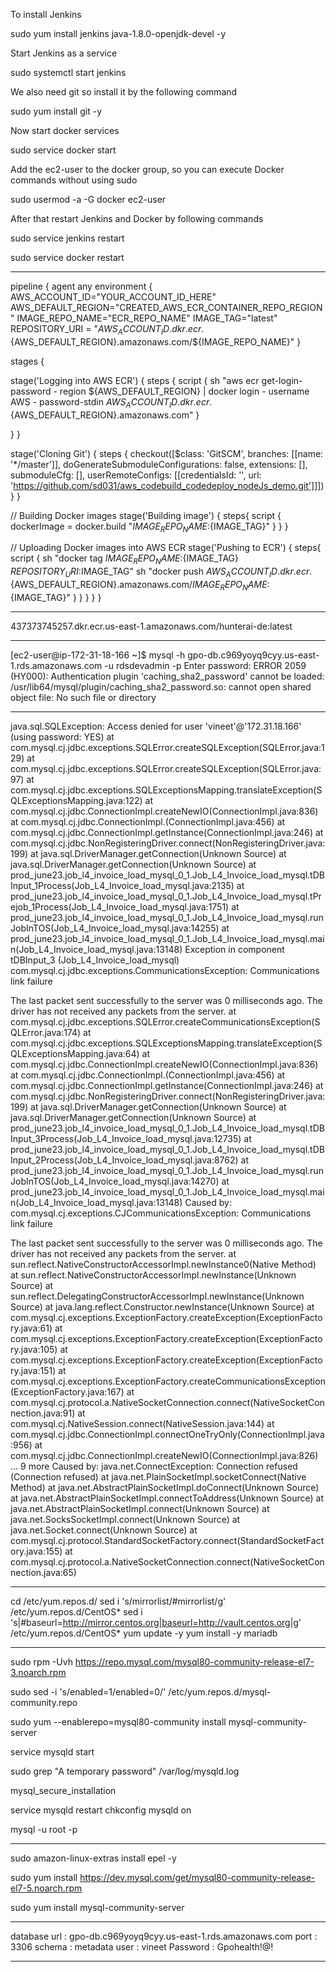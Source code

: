 To install Jenkins

sudo yum install jenkins java-1.8.0-openjdk-devel -y

Start Jenkins as a service

sudo systemctl start jenkins

We also need git so install it by the following command

sudo yum install git -y

Now start docker services

sudo service docker start

Add the ec2-user to the docker group, so you can execute Docker commands without using sudo

sudo usermod -a -G docker ec2-user

After that restart Jenkins and Docker by following commands

sudo service jenkins restart

sudo service docker restart


---------------


pipeline {
 agent any
 environment {
 AWS_ACCOUNT_ID="YOUR_ACCOUNT_ID_HERE"
 AWS_DEFAULT_REGION="CREATED_AWS_ECR_CONTAINER_REPO_REGION" 
 IMAGE_REPO_NAME="ECR_REPO_NAME"
 IMAGE_TAG="latest"
 REPOSITORY_URI = "${AWS_ACCOUNT_ID}.dkr.ecr.${AWS_DEFAULT_REGION}.amazonaws.com/${IMAGE_REPO_NAME}"
 }
 
 stages {
 
 stage('Logging into AWS ECR') {
 steps {
 script {
 sh "aws ecr get-login-password - region ${AWS_DEFAULT_REGION} | docker login - username AWS - password-stdin ${AWS_ACCOUNT_ID}.dkr.ecr.${AWS_DEFAULT_REGION}.amazonaws.com"
 }
 
 }
 }
 
 stage('Cloning Git') {
 steps {
 checkout([$class: 'GitSCM', branches: [[name: '*/master']], doGenerateSubmoduleConfigurations: false, extensions: [], submoduleCfg: [], userRemoteConfigs: [[credentialsId: '', url: 'https://github.com/sd031/aws_codebuild_codedeploy_nodeJs_demo.git']]]) 
 }
 }
 
 // Building Docker images
 stage('Building image') {
 steps{
 script {
 dockerImage = docker.build "${IMAGE_REPO_NAME}:${IMAGE_TAG}"
 }
 }
 }
 
 // Uploading Docker images into AWS ECR
 stage('Pushing to ECR') {
 steps{ 
 script {
 sh "docker tag ${IMAGE_REPO_NAME}:${IMAGE_TAG} ${REPOSITORY_URI}:$IMAGE_TAG"
 sh "docker push ${AWS_ACCOUNT_ID}.dkr.ecr.${AWS_DEFAULT_REGION}.amazonaws.com/${IMAGE_REPO_NAME}:${IMAGE_TAG}"
 }
 }
 }
 }
}



-----------------------

437373745257.dkr.ecr.us-east-1.amazonaws.com/hunterai-de:latest


--------------------------


[ec2-user@ip-172-31-18-166 ~]$ mysql -h gpo-db.c969yoyq9cyy.us-east-1.rds.amazonaws.com -u rdsdevadmin -p
Enter password:
ERROR 2059 (HY000): Authentication plugin 'caching_sha2_password' cannot be loaded: /usr/lib64/mysql/plugin/caching_sha2_password.so: cannot open shared object file: No such file or directory


------------------------------------


java.sql.SQLException: Access denied for user 'vineet'@'172.31.18.166' (using password: YES)
	at com.mysql.cj.jdbc.exceptions.SQLError.createSQLException(SQLError.java:129)
	at com.mysql.cj.jdbc.exceptions.SQLError.createSQLException(SQLError.java:97)
	at com.mysql.cj.jdbc.exceptions.SQLExceptionsMapping.translateException(SQLExceptionsMapping.java:122)
	at com.mysql.cj.jdbc.ConnectionImpl.createNewIO(ConnectionImpl.java:836)
	at com.mysql.cj.jdbc.ConnectionImpl.<init>(ConnectionImpl.java:456)
	at com.mysql.cj.jdbc.ConnectionImpl.getInstance(ConnectionImpl.java:246)
	at com.mysql.cj.jdbc.NonRegisteringDriver.connect(NonRegisteringDriver.java:199)
	at java.sql.DriverManager.getConnection(Unknown Source)
	at java.sql.DriverManager.getConnection(Unknown Source)
	at prod_june23.job_l4_invoice_load_mysql_0_1.Job_L4_Invoice_load_mysql.tDBInput_1Process(Job_L4_Invoice_load_mysql.java:2135)
	at prod_june23.job_l4_invoice_load_mysql_0_1.Job_L4_Invoice_load_mysql.tPrejob_1Process(Job_L4_Invoice_load_mysql.java:1751)
	at prod_june23.job_l4_invoice_load_mysql_0_1.Job_L4_Invoice_load_mysql.runJobInTOS(Job_L4_Invoice_load_mysql.java:14255)
	at prod_june23.job_l4_invoice_load_mysql_0_1.Job_L4_Invoice_load_mysql.main(Job_L4_Invoice_load_mysql.java:13148)
Exception in component tDBInput_3 (Job_L4_Invoice_load_mysql)
com.mysql.cj.jdbc.exceptions.CommunicationsException: Communications link failure

The last packet sent successfully to the server was 0 milliseconds ago. The driver has not received any packets from the server.
	at com.mysql.cj.jdbc.exceptions.SQLError.createCommunicationsException(SQLError.java:174)
	at com.mysql.cj.jdbc.exceptions.SQLExceptionsMapping.translateException(SQLExceptionsMapping.java:64)
	at com.mysql.cj.jdbc.ConnectionImpl.createNewIO(ConnectionImpl.java:836)
	at com.mysql.cj.jdbc.ConnectionImpl.<init>(ConnectionImpl.java:456)
	at com.mysql.cj.jdbc.ConnectionImpl.getInstance(ConnectionImpl.java:246)
	at com.mysql.cj.jdbc.NonRegisteringDriver.connect(NonRegisteringDriver.java:199)
	at java.sql.DriverManager.getConnection(Unknown Source)
	at java.sql.DriverManager.getConnection(Unknown Source)
	at prod_june23.job_l4_invoice_load_mysql_0_1.Job_L4_Invoice_load_mysql.tDBInput_3Process(Job_L4_Invoice_load_mysql.java:12735)
	at prod_june23.job_l4_invoice_load_mysql_0_1.Job_L4_Invoice_load_mysql.tDBInput_2Process(Job_L4_Invoice_load_mysql.java:8762)
	at prod_june23.job_l4_invoice_load_mysql_0_1.Job_L4_Invoice_load_mysql.runJobInTOS(Job_L4_Invoice_load_mysql.java:14270)
	at prod_june23.job_l4_invoice_load_mysql_0_1.Job_L4_Invoice_load_mysql.main(Job_L4_Invoice_load_mysql.java:13148)
Caused by: com.mysql.cj.exceptions.CJCommunicationsException: Communications link failure

The last packet sent successfully to the server was 0 milliseconds ago. The driver has not received any packets from the server.
	at sun.reflect.NativeConstructorAccessorImpl.newInstance0(Native Method)
	at sun.reflect.NativeConstructorAccessorImpl.newInstance(Unknown Source)
	at sun.reflect.DelegatingConstructorAccessorImpl.newInstance(Unknown Source)
	at java.lang.reflect.Constructor.newInstance(Unknown Source)
	at com.mysql.cj.exceptions.ExceptionFactory.createException(ExceptionFactory.java:61)
	at com.mysql.cj.exceptions.ExceptionFactory.createException(ExceptionFactory.java:105)
	at com.mysql.cj.exceptions.ExceptionFactory.createException(ExceptionFactory.java:151)
	at com.mysql.cj.exceptions.ExceptionFactory.createCommunicationsException(ExceptionFactory.java:167)
	at com.mysql.cj.protocol.a.NativeSocketConnection.connect(NativeSocketConnection.java:91)
	at com.mysql.cj.NativeSession.connect(NativeSession.java:144)
	at com.mysql.cj.jdbc.ConnectionImpl.connectOneTryOnly(ConnectionImpl.java:956)
	at com.mysql.cj.jdbc.ConnectionImpl.createNewIO(ConnectionImpl.java:826)
	... 9 more
Caused by: java.net.ConnectException: Connection refused (Connection refused)
	at java.net.PlainSocketImpl.socketConnect(Native Method)
	at java.net.AbstractPlainSocketImpl.doConnect(Unknown Source)
	at java.net.AbstractPlainSocketImpl.connectToAddress(Unknown Source)
	at java.net.AbstractPlainSocketImpl.connect(Unknown Source)
	at java.net.SocksSocketImpl.connect(Unknown Source)
	at java.net.Socket.connect(Unknown Source)
	at com.mysql.cj.protocol.StandardSocketFactory.connect(StandardSocketFactory.java:155)
	at com.mysql.cj.protocol.a.NativeSocketConnection.connect(NativeSocketConnection.java:65)


 -----------------


 cd /etc/yum.repos.d/
sed i 's/mirrorlist/#mirrorlist/g' /etc/yum.repos.d/CentOS*
sed i 's|#baseurl=http://mirror.centos.org|baseurl=http://vault.centos.org|g' /etc/yum.repos.d/CentOS*
yum update -y
yum install -y mariadb

-----------------------


sudo rpm -Uvh https://repo.mysql.com/mysql80-community-release-el7-3.noarch.rpm


sudo sed -i 's/enabled=1/enabled=0/' /etc/yum.repos.d/mysql-community.repo


sudo yum --enablerepo=mysql80-community install mysql-community-server

service mysqld start

sudo grep "A temporary password" /var/log/mysqld.log


mysql_secure_installation 


service mysqld restart
chkconfig mysqld on

mysql -u root -p


-------------------

sudo amazon-linux-extras install epel -y 

sudo yum install https://dev.mysql.com/get/mysql80-community-release-el7-5.noarch.rpm 

sudo yum install mysql-community-server


-----------------------------------------


database url : gpo-db.c969yoyq9cyy.us-east-1.rds.amazonaws.com
port  : 3306
schema : metadata
user : vineet
Password : Gpohealth!@!

--------------------------------------------------











